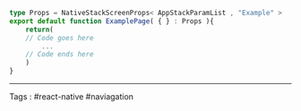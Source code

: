```typescript
type Props = NativeStackScreenProps< AppStackParamList , "Example" > 
export default function ExamplePage( { } : Props ){
	return(
	// Code goes here
		...
	// Code ends here
	)
}
```

___
Tags : #react-native #naviagation 